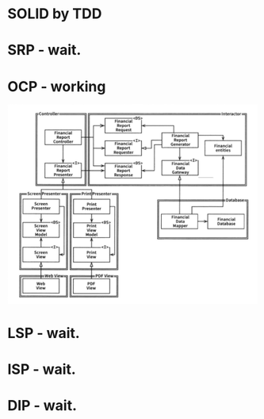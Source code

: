 # SOLID by TDD

SRP - wait.
=================

OCP - working
=================
![Finacial](https://raw.githubusercontent.com/kwcho7/tdd_solid/master/ocp/images/financial.png)


LSP - wait.
==========
ISP - wait.
==========
DIP - wait.
===========
